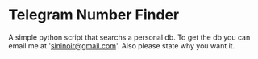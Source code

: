 # Telegram Number Finder

A simple python script that searchs a personal db.
To get the db you can email me at 'sininoir@gmail.com'. Also please state why you want it.
